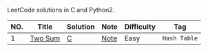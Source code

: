 LeetCode solutions in C and Python2.

|NO.|Title|Solution|Note|Difficulty|Tag|
|---|-----|--------|----|----------|---|
|1|[Two Sum](https://leetcode.com/problems/two-sum/description/)|[C](001.%20Two%20Sum/solution.h)|[Note](001.%20Two%20Sum)|Easy|`Hash Table`|